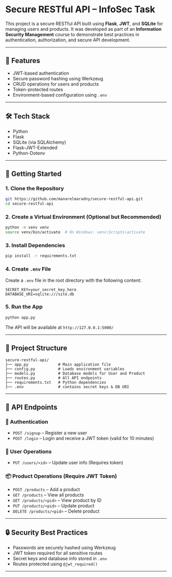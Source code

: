 
# Secure RESTful API – InfoSec Task

This project is a secure RESTful API built using **Flask**, **JWT**, and **SQLite** for managing users and products. It was developed as part of an **Information Security Management** course to demonstrate best practices in authentication, authorization, and secure API development.

---

## 🔐 Features

- JWT-based authentication
- Secure password hashing using Werkzeug
- CRUD operations for users and products
- Token-protected routes
- Environment-based configuration using `.env`

---

## 🛠️ Tech Stack

- Python
- Flask
- SQLite (via SQLAlchemy)
- Flask-JWT-Extended
- Python-Dotenv

---

## 🚀 Getting Started

### 1. Clone the Repository

```bash
git https://github.com/manarelmaradny/secure-restful-api.git
cd secure-restful-api
```

### 2. Create a Virtual Environment (Optional but Recommended)

```bash
python -m venv venv
source venv/bin/activate  # On Windows: venv\Scripts\activate
```

### 3. Install Dependencies

```bash
pip install -r requirements.txt
```

### 4. Create `.env` File

Create a `.env` file in the root directory with the following content:

```env
SECRET_KEY=your_secret_key_here
DATABASE_URI=sqlite:///site.db
```


### 5. Run the App

```bash
python app.py
```

The API will be available at `http://127.0.0.1:5000/`

---

## 📁 Project Structure

```
secure-restful-api/
├── app.py             # Main application file
├── config.py          # Loads environment variables
├── models.py          # Database models for User and Product
├── routes.py          # All API endpoints
├── requirements.txt   # Python dependencies
├── .env               # contains secret keys & DB URI
```

---

## 📌 API Endpoints

### 🔐 Authentication

- `POST /signup` – Register a new user
- `POST /login` – Login and receive a JWT token (valid for 10 minutes)

### 👤 User Operations

- `PUT /users/<id>` – Update user info (Requires token)

### 📦 Product Operations (Require JWT Token)

- `POST /products` – Add a product
- `GET /products` – View all products
- `GET /products/<pid>` – View product by ID
- `PUT /products/<pid>` – Update product
- `DELETE /products/<pid>` – Delete product

---

## 🔒 Security Best Practices

- Passwords are securely hashed using Werkzeug
- JWT token required for all sensitive routes
- Secret keys and database info stored in `.env`
- Routes protected using `@jwt_required()`

---
